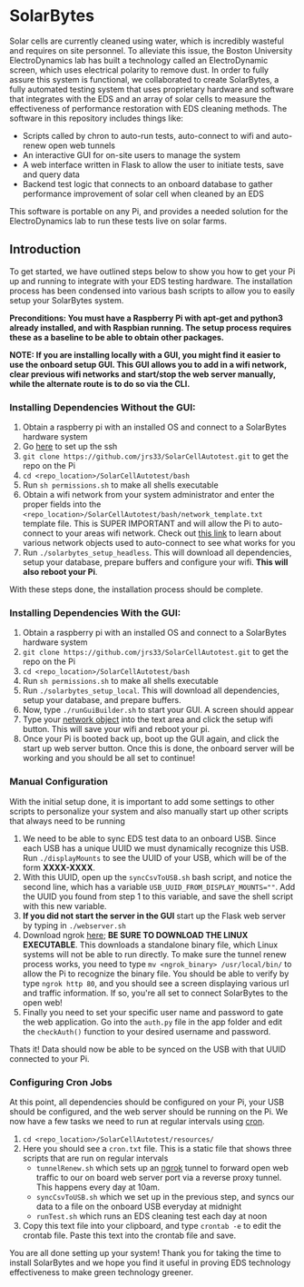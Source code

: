 
# SolarBytes
Solar cells are currently cleaned using water, which is incredibly wasteful and requires on site personnel. To alleviate this issue, the Boston University ElectroDynamics lab has built a technology called an ElectroDynamic screen, which uses electrical polarity to remove dust. In order to fully assure this system is functional, we collaborated to create SolarBytes, a fully automated testing system that uses proprietary hardware and software that integrates with the EDS and an array of solar cells to  measure the effectiveness of performance restoration with EDS cleaning methods. The software in this repository includes things like:

- Scripts called by chron to auto-run tests, auto-connect to wifi and auto-renew open web tunnels
- An interactive GUI for on-site users to manage the system
- A web interface written in Flask to allow the user to initiate tests, save and query data
- Backend test logic that connects to an onboard database to gather performance improvement of solar cell when cleaned by an EDS

This software is portable on any Pi, and provides a needed solution for the ElectroDynamics lab to run these tests live on solar farms.

## Introduction
To get started, we have outlined steps below to show you how to get your Pi up and running to integrate with your EDS testing hardware. The installation process has been condensed into various bash scripts to allow you to easily setup your SolarBytes system. 

**Preconditions: You must have a Raspberry Pi with apt-get and python3 already installed, and with Raspbian running. The setup process requires these as a baseline to be able to obtain other packages.**

**NOTE:  If you are installing locally with a GUI, you might find it easier to use the onboard setup GUI. This GUI allows you to add in a wifi network, clear previous wifi networks and start/stop the web server manually, while the alternate route is to do so via the CLI.**

### Installing Dependencies Without the GUI:
1) Obtain a raspberry pi with an installed OS and connect to a SolarBytes hardware system 
2) Go [here](https://www.raspberrypi.org/documentation/remote-access/ssh/) to set up the ssh
3) `git clone https://github.com/jrs33/SolarCellAutotest.git` to get the repo on the Pi
4) `cd <repo_location>/SolarCellAutotest/bash`
5) Run `sh permissions.sh` to make all shells executable
6) Obtain a wifi network from your system administrator and enter the proper fields into the `<repo_location>/SolarCellAutotest/bash/network_template.txt` template file. This is SUPER IMPORTANT and will allow the Pi to auto-connect to your areas wifi network. Check out  [this link](https://w1.fi/cgit/hostap/plain/wpa_supplicant/wpa_supplicant.conf) to learn about various network objects used to auto-connect to see what works for you
7) Run `./solarbytes_setup_headless`. This will download all dependencies, setup your database, prepare buffers and configure your wifi. **This will also reboot your Pi**. 

With these steps done, the installation process should be complete.

### Installing Dependencies With the GUI:
1) Obtain a raspberry pi with an installed OS and connect to a SolarBytes hardware system 
2) `git clone https://github.com/jrs33/SolarCellAutotest.git` to get the repo on the Pi
3) `cd <repo_location>/SolarCellAutotest/bash`
4) Run `sh permissions.sh` to make all shells executable
5) Run `./solarbytes_setup_local`. This will download all dependencies, setup your database, and prepare buffers.
6) Now, type `./runGuiBuilder.sh` to start your GUI. A screen should appear
7) Type your [network object](https://w1.fi/cgit/hostap/plain/wpa_supplicant/wpa_supplicant.conf) into the text area and click the setup wifi button. This will save your wifi and reboot your pi.
8) Once your Pi is booted back up, boot up the GUI again, and click the start up web server button. Once this is done, the onboard server will be working and you should be all set to continue!

### Manual Configuration
With the initial setup done, it is important to add some settings to other scripts to personalize your system and also manually start up other scripts that always need to be running

1) We need to be able to sync EDS test data to an onboard USB. Since each USB has a unique UUID we must dynamically recognize this USB. Run `./displayMounts` to see the UUID of your USB, which will be of the form **XXXX-XXXX**. 
2) With this UUID, open up the `syncCsvToUSB.sh` bash script, and notice the second line, which has a variable `USB_UUID_FROM_DISPLAY_MOUNTS=""`. Add the UUID you found from step 1 to this variable, and save the shell script with this new variable.
3) **If you did not start the server in the GUI** start up the Flask web server by typing in `./webserver.sh` 
4) Download ngrok [here](https://ngrok.com/download); **BE SURE TO DOWNLOAD THE LINUX EXECUTABLE**. This downloads a standalone binary file, which Linux systems will not be able to run directly. To make sure the tunnel renew process works, you need to type `mv <ngrok_binary> /usr/local/bin/` to allow the Pi to recognize the binary file. You should be able to verify by type `ngrok http 80`, and you should see a screen displaying various url and traffic information. If so, you're all set to connect SolarBytes to the open web!
5) Finally you need to set your specific user name and password to gate the web application. Go into the `auth.py` file in the app folder and edit the `checkAuth()` function to your desired username and password.

Thats it! Data should now be able to be synced on the USB with that UUID connected to your Pi.

### Configuring Cron Jobs
At this point, all dependencies should be configured on your Pi, your USB should be configured, and the web server should be running on the Pi. We now have a few tasks we need to run at regular intervals using [cron](https://en.wikipedia.org/wiki/Cron). 

1) `cd <repo_location>/SolarCellAutotest/resources/`
2) Here you should see a `cron.txt` file. This is a static file that shows three scripts that are run on regular intervals
	* `tunnelRenew.sh` which sets up an [ngrok](https://ngrok.com/) tunnel to forward open web traffic to our on board web server port via a reverse proxy tunnel. This happens every day at 10am.
	* `syncCsvToUSB.sh` which we set up in the previous step, and syncs our data to a file on the onboard USB everyday at midnight
	* `runTest.sh` which runs an EDS cleaning test each day at noon
3) Copy this text file into your clipboard, and type `crontab -e` to edit the crontab file. Paste this text into the crontab file and save.

You are all done setting up your system! Thank you for taking the time to install SolarBytes and we hope you find it useful in proving EDS technology effectiveness to make green technology greener.

